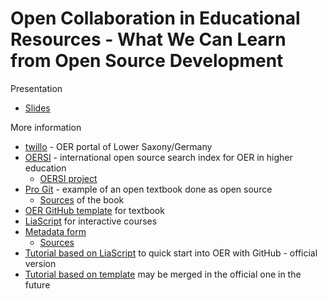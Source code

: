 # Open Collaboration in Educational Resources - What We Can Learn from Open Source Development

Presentation
* [Slides](https://github.com/axel-klinger/oe-global-conference-2023/raw/main/OERSI%20-%20OE%20Global%202023.pptx)

More information
* [twillo](https://www.twillo.de/oer/web/) - OER portal of Lower Saxony/Germany
* [OERSI](https://oersi.org/resources/) - international open source search index for OER in higher education
  * [OERSI project](https://gitlab.com/oersi) 
* [Pro Git](https://git-scm.com/book/en/v2) - example of an open textbook done as open source
  * [Sources](https://github.com/progit/progit2) of the book
* [OER GitHub template](https://github.com/TIBHannover/markdown-documents-template) for textbook
* [LiaScript](https://liascript.github.io/) for interactive courses
* [Metadata form](https://oersi.gitlab.io/metadata-form/metadata-generator.html)
  * [Sources](https://gitlab.com/oersi/metadata-form) 
* [Tutorial based on LiaScript](https://github.com/TIBHannover/oer-github-tutorial) to quick start into OER with GitHub - official version
* [Tutorial based on template](https://smatts.github.io/oer-github-tutorial-template/) may be merged in the official one in the future
